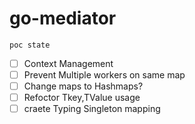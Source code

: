 # go-mediator

```
poc state
```
- [ ] Context Management
- [ ] Prevent Multiple workers on same map
- [ ] Change maps to Hashmaps?
- [ ] Refoctor Tkey,TValue usage
- [ ] craete Typing Singleton mapping 
